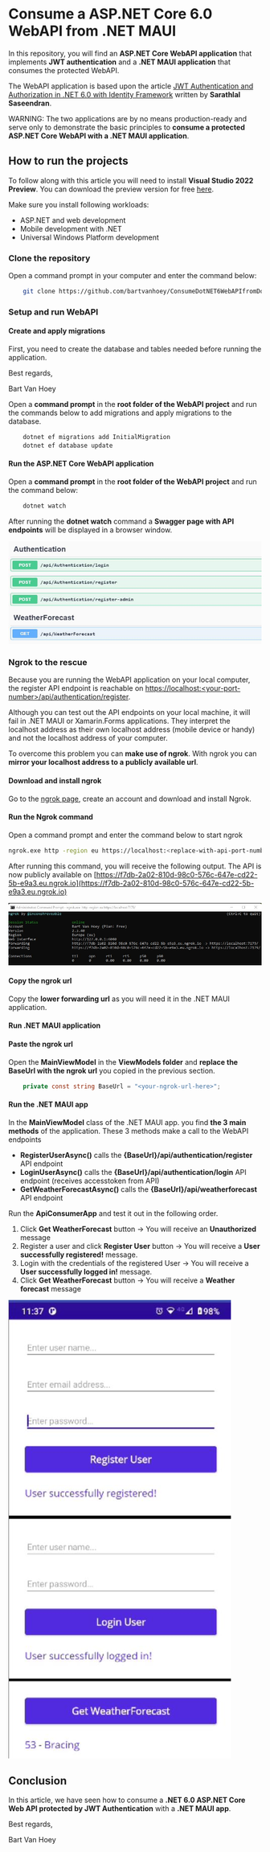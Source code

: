 # Consume a ASP.NET Core 6.0 WebAPI from .NET MAUI

In this repository, you will find an **ASP.NET Core WebAPI application** that implements **JWT authentication** and a **.NET MAUI application** that consumes the protected WebAPI.

The  WebAPI application is based upon the article [JWT Authentication and Authorization in .NET 6.0 with Identity Framework](https://www.c-sharpcorner.com/article/jwt-authentication-and-authorization-in-net-6-0-with-identity-framework/) written by **Sarathlal Saseendran**.

WARNING: The two applications are by no means production-ready and serve only to demonstrate the basic principles to **consume a protected ASP.NET Core WebAPI with a .NET MAUI application**.

## How to run the projects

To follow along with this article you will need to install **Visual Studio 2022 Preview**. You can download the preview version for free [here](https://visualstudio.microsoft.com/vs/preview/#download-preview).

Make sure you install following workloads:

* ASP.NET and web development
* Mobile development with .NET
* Universal Windows Platform development

### Clone the repository

Open a command prompt in your computer and enter the command below:

```bash
    git clone https://github.com/bartvanhoey/ConsumeDotNET6WebAPIfromDotNETMAUI.git
```

### Setup and run WebAPI

#### Create and apply migrations

First, you need to create the database and tables needed before running the application.

Best regards,

Bart Van Hoey

Open a **command prompt** in the **root folder of the WebAPI project** and run the commands below to add migrations and apply migrations to the database.

```bash
    dotnet ef migrations add InitialMigration
    dotnet ef database update
```

#### Run the ASP.NET Core WebAPI application

Open a **command prompt** in the **root folder of the WebAPI project** and run the command below:

```bash
    dotnet watch
```

After running the **dotnet watch** command a **Swagger page with API endpoints** will be displayed in a browser window.

![Swagger page api endpoints](Images/swagger_page_with_api_endpoints.jpg)

### Ngrok to the rescue

Because you are running the WebAPI application on your local computer, the register API endpoint is reachable on [https://localhost:\<your-port-number\>/api/authentication/register](https://localhost:<your-port-number>/api/authentication/register).

Although you can test out the API endpoints on your local machine, it will fail in .NET MAUI or Xamarin.Forms applications. They interpret the localhost address as their own localhost address (mobile device or handy) and not the localhost address of your computer.

To overcome this problem you can **make use of ngrok**. With ngrok you can **mirror your localhost address to a publicly available url**.

#### Download and install ngrok

Go to the [ngrok page](https://ngrok.com/), create an account and download and install Ngrok.

#### Run the Ngrok command

Open a command prompt and enter the command below to start ngrok

```bash
ngrok.exe http -region eu https://localhost:<replace-with-api-port-number>/
```

After running this command, you will receive the following output. The API is now publicly available on [https://f7db-2a02-810d-98c0-576c-647e-cd22-5b-e9a3.eu.ngrok.io](https://f7db-2a02-810d-98c0-576c-647e-cd22-5b-e9a3.eu.ngrok.io)

![ngrok in action](Images/ngrok.jpg)

#### Copy the ngrok url

Copy the **lower forwarding url** as you will need it in the .NET MAUI application.

#### Run .NET MAUI application

#### Paste the ngrok url

Open the  **MainViewModel** in the **ViewModels folder** and **replace the BaseUrl with the ngrok url** you copied in the previous section.

```csharp
    private const string BaseUrl = "<your-ngrok-url-here>";
```

#### Run the .NET MAUI app

In the **MainViewModel** class of the .NET MAUI app. you find **the 3 main methods** of the application. These 3 methods make a call to the WebAPI endpoints

* **RegisterUserAsync()** calls the **{BaseUrl}/api/authentication/register** API endpoint
* **LoginUserAsync()** calls the **{BaseUrl}/api/authentication/login** API endpoint (receives accesstoken from API)
* **GetWeatherForecastAsync()** calls the **{BaseUrl}/api/weatherforecast** API endpoint


Run the **ApiConsumerApp** and test it out in the following order.

1. Click **Get WeatherForecast** button -> You will receive an **Unauthorized** message
2. Register a user and click **Register User** button -> You will receive a **User successfully registered!** message.
3. Login with the credentials of the registered User ->  You will receive a **User successfully logged in!** message.
4. Click **Get WeatherForecast** button -> You will receive a **Weather forecast** message

![MainPage .NET Maui app](Images/maui_app.jpg)

## Conclusion

In this article, we have seen how to consume a **.NET 6.0 ASP.NET Core Web API protected by JWT Authentication** with a **.NET MAUI app**.

Best regards,

Bart Van Hoey
